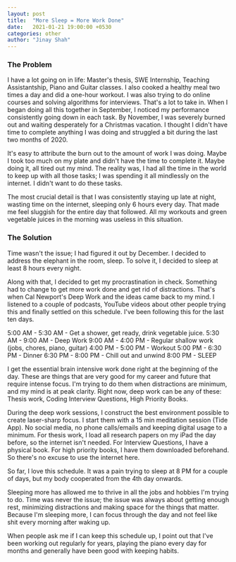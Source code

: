 ```yaml
---
layout: post
title:  "More Sleep = More Work Done"
date:   2021-01-21 19:00:00 +0530
categories: other
author: "Jinay Shah"
---
```


### The Problem

I have a lot going on in life: Master's thesis, SWE Internship, Teaching Assistantship, Piano and Guitar classes. I also cooked a healthy meal two times a day and did a one-hour workout. I was also trying to do online courses and solving algorithms for interviews. That's a lot to take in. When I began doing all this together in September, I noticed my performance consistently going down in each task. By November, I was severely burned out and waiting desperately for a Christmas vacation. I thought I didn't have time to complete anything I was doing and struggled a bit during the last two months of 2020. 

It's easy to attribute the burn out to the amount of work I was doing. Maybe I took too much on my plate and didn't have the time to complete it. Maybe doing it, all tired out my mind. The reality was, I had all the time in the world to keep up with all those tasks; I was spending it all mindlessly on the internet. I didn't want to do these tasks.

The most crucial detail is that I was consistently staying up late at night, wasting time on the internet, sleeping only 6 hours every day. That made me feel sluggish for the entire day that followed. All my workouts and green vegetable juices in the morning was useless in this situation. 

### The Solution

Time wasn't the issue; I had figured it out by December. I decided to address the elephant in the room, sleep. To solve it, I decided to sleep at least 8 hours every night. 

Along with that, I decided to get my procrastination in check. Something had to change to get more work done and get rid of distractions. That's when Cal Newport's Deep Work and the ideas came back to my mind. I listened to a couple of podcasts, YouTube videos about other people trying this and finally settled on this schedule. I've been following this for the last ten days. 

5:00 AM - 5:30 AM - Get a shower, get ready, drink vegetable juice.
5:30 AM - 9:00 AM - Deep Work
9:00 AM - 4:00 PM - Regular shallow work (jobs, chores, piano, guitar)
4:00 PM - 5:00 PM - Workout 
5:00 PM - 6:30 PM - Dinner
6:30 PM - 8:00 PM - Chill out and unwind
8:00 PM - SLEEP

I get the essential brain intensive work done right at the beginning of the day. These are things that are very good for my career and future that require intense focus. I'm trying to do them when distractions are minimum, and my mind is at peak clarity. Right now, deep work can be any of these: Thesis work, Coding Interview Questions, High Priority Books. 

During the deep work sessions, I construct the best environment possible to create laser-sharp focus. I start them with a 15 min meditation session (Tide App). No social media, no phone calls/emails and keeping digital usage to a minimum. For thesis work, I load all research papers on my iPad the day before, so the internet isn't needed. For Interview Questions, I have a physical book. For high priority books, I have them downloaded beforehand. So there's no excuse to use the internet here.

So far, I love this schedule. It was a pain trying to sleep at 8 PM for a couple of days, but my body cooperated from the 4th day onwards. 

Sleeping more has allowed me to thrive in all the jobs and hobbies I'm trying to do. Time was never the issue; the issue was always about getting enough rest, minimizing distractions and making space for the things that matter. Because I'm sleeping more, I can focus through the day and not feel like shit every morning after waking up. 

When people ask me if I can keep this schedule up, I point out that I've been working out regularly for years, playing the piano every day for months and generally have been good with keeping habits. 